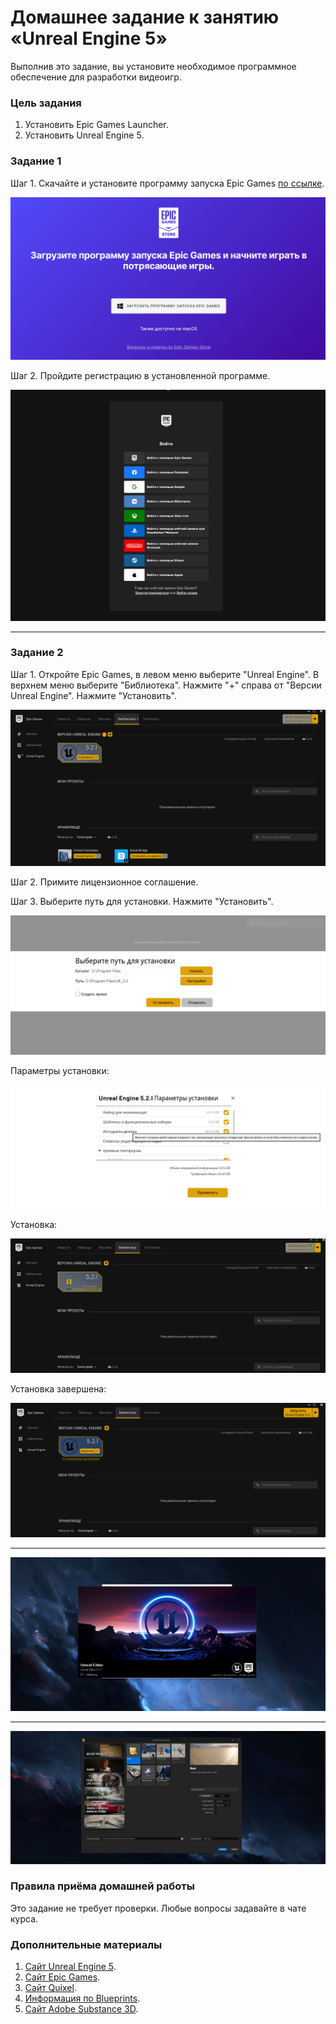 # Домашнее задание к занятию «Unreal Engine 5»

Выполнив это задание, вы установите необходимое программное обеспечение для разработки видеоигр.

### Цель задания

1. Установить Epic Games Launcher.
2. Установить Unreal Engine 5.

### Задание 1

Шаг 1. Скачайте и установите программу запуска Epic Games [по ссылке](https://store.epicgames.com/ru/download).

![UE5_install (1).png](/01/images/UE5_install%20(1).png)

Шаг 2. Пройдите регистрацию в установленной программе.

![UE5_install (2).png](/01/images/UE5_install%20(2).png)

---

### Задание 2

Шаг 1. Откройте Epic Games, в левом меню выберите "Unreal Engine". В верхнем меню выберите "Библиотека". Нажмите "+" справа от "Версии Unreal Engine". Нажмите "Установить".

![UE5_install (3).png](/01/images/UE5_install%20(3).png)

Шаг 2. Примите лицензионное соглашение.

Шаг 3. Выберите путь для установки. Нажмите "Установить".

![UE5_install (4).png](/01/images/UE5_install%20(4).png)

Параметры установки:

![UE5_install (5).png](/01/images/UE5_install%20(5).png)

Установка:

![UE5_install (6).png](/01/images/UE5_install%20(6).png)

Установка завершена:

![UE5_install (7).png](/01/images/UE5_install%20(7).png)

---

![UE5_install (8).png](/01/images/UE5_install%20(8).png)

---

![UE5_install (9).png](/01/images/UE5_install%20(9).png)

### Правила приёма домашней работы

Это задание не требует проверки. Любые вопросы задавайте в чате курса.

### Дополнительные материалы

1. [Сайт Unreal Engine 5](https://www.unrealengine.com/en-US/).
2. [Сайт Epic Games](https://www.epicgames.com/site/ru/home?sessionInvalidated=true).
3. [Сайт Quixel](https://quixel.com/).
4. [Информация по Blueprints](https://docs.unrealengine.com/5.0/en-US/blueprints-visual-scripting-in-unreal-engine/).
5. [Сайт Adobe Substance 3D](https://www.adobe.com/ru/products/substance3d-painter.html).
